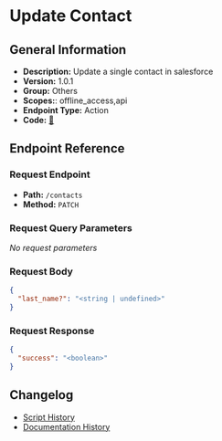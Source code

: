 # Update Contact

## General Information

- **Description:** Update a single contact in salesforce
- **Version:** 1.0.1
- **Group:** Others
- **Scopes:**: offline_access,api
- **Endpoint Type:** Action
- **Code:** [🔗](https://github.com/NangoHQ/integration-templates/tree/main/integrations/salesforce-sandbox/actions/update-contact.ts)


## Endpoint Reference

### Request Endpoint

- **Path:** `/contacts`
- **Method:** `PATCH`

### Request Query Parameters

_No request parameters_

### Request Body

```json
{
  "last_name?": "<string | undefined>"
}
```

### Request Response

```json
{
  "success": "<boolean>"
}
```

## Changelog

- [Script History](https://github.com/NangoHQ/integration-templates/commits/main/integrations/salesforce-sandbox/actions/update-contact.ts)
- [Documentation History](https://github.com/NangoHQ/integration-templates/commits/main/integrations/salesforce-sandbox/actions/update-contact.md)

<!-- END  GENERATED CONTENT -->

